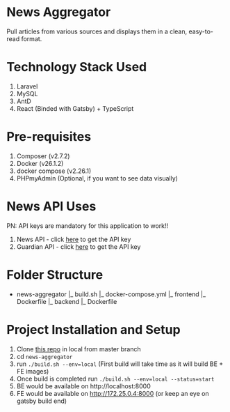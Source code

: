 # News Aggregator

Pull articles from various sources and displays them in a clean, easy-to-read format.

# Technology Stack Used

1. Laravel
2. MySQL
3. AntD
4. React (Binded with Gatsby) + TypeScript

# Pre-requisites

1. Composer (v2.7.2)
2. Docker (v26.1.2)
3. docker compose (v2.26.1)
2. PHPmyAdmin (Optional, if you want to see data visually)

# News API Uses

PN: API keys are mandatory for this application to work!!

1. News API - click [here](https://newsapi.org/docs/get-startedguardain) to get the API key
2. Guardian API - click [here](https://bonobo.capi.gutools.co.uk/register/developer) to get the API key

# Folder Structure

- news-aggregator
  |_ build.sh
  |_ docker-compose.yml
  |_ frontend
    |_ Dockerfile
  |_ backend
    |_ Dockerfile

# Project Installation and Setup

1. Clone [this repo](https://github.com/akshayshrivastav866/news-aggregator) in local from master branch
2. cd `news-aggregator`
3. run `./build.sh --env=local` (First build will take time as it will build BE + FE images)
4. Once build is completed run `./build.sh --env=local --status=start`
5. BE would be available on http://localhost:8000
6. FE would be available on http://172.25.0.4:8000 (or keep an eye on gatsby build end)
